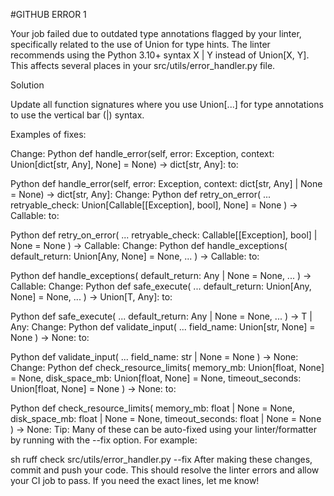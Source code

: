 #GITHUB ERROR 1

Your job failed due to outdated type annotations flagged by your linter, specifically related to the use of Union for type hints. The linter recommends using the Python 3.10+ syntax X | Y instead of Union[X, Y]. This affects several places in your src/utils/error_handler.py file.

Solution

Update all function signatures where you use Union[...] for type annotations to use the vertical bar (|) syntax.

Examples of fixes:

Change:
Python
def handle_error(self, error: Exception, context: Union[dict[str, Any], None] = None) -> dict[str, Any]:
to:

Python
def handle_error(self, error: Exception, context: dict[str, Any] | None = None) -> dict[str, Any]:
Change:
Python
def retry_on_error(
    ...
    retryable_check: Union[Callable[[Exception], bool], None] = None
) -> Callable:
to:

Python
def retry_on_error(
    ...
    retryable_check: Callable[[Exception], bool] | None = None
) -> Callable:
Change:
Python
def handle_exceptions(
    default_return: Union[Any, None] = None,
    ...
) -> Callable:
to:

Python
def handle_exceptions(
    default_return: Any | None = None,
    ...
) -> Callable:
Change:
Python
def safe_execute(
    ...
    default_return: Union[Any, None] = None,
    ...
) -> Union[T, Any]:
to:

Python
def safe_execute(
    ...
    default_return: Any | None = None,
    ...
) -> T | Any:
Change:
Python
def validate_input(
    ...
    field_name: Union[str, None] = None
) -> None:
to:

Python
def validate_input(
    ...
    field_name: str | None = None
) -> None:
Change:
Python
def check_resource_limits(
    memory_mb: Union[float, None] = None,
    disk_space_mb: Union[float, None] = None,
    timeout_seconds: Union[float, None] = None
) -> None:
to:

Python
def check_resource_limits(
    memory_mb: float | None = None,
    disk_space_mb: float | None = None,
    timeout_seconds: float | None = None
) -> None:
Tip:
Many of these can be auto-fixed using your linter/formatter by running with the --fix option. For example:

sh
ruff check src/utils/error_handler.py --fix
After making these changes, commit and push your code. This should resolve the linter errors and allow your CI job to pass. If you need the exact lines, let me know!